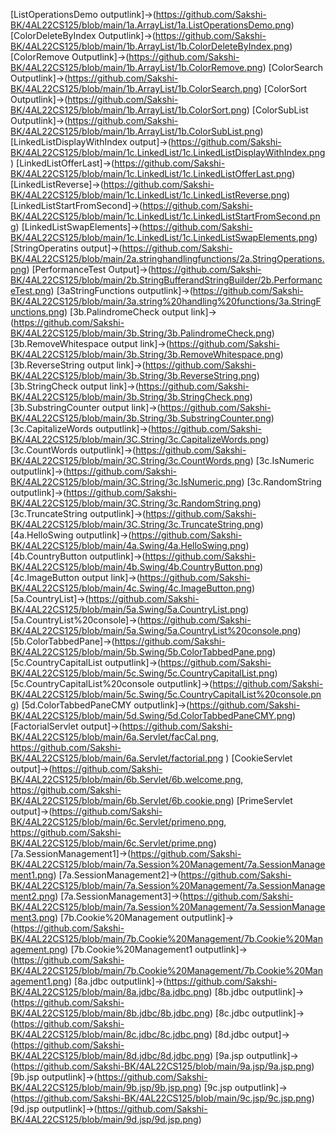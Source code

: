 [ListOperationsDemo outputlink]->(https://github.com/Sakshi-BK/4AL22CS125/blob/main/1a.ArrayList/1a.ListOperationsDemo.png)
[ColorDeleteByIndex Outputlink]->(https://github.com/Sakshi-BK/4AL22CS125/blob/main/1b.ArrayList/1b.ColorDeleteByIndex.png)
[ColorRemove Outputlink]->(https://github.com/Sakshi-BK/4AL22CS125/blob/main/1b.ArrayList/1b.ColorRemove.png)
[ColorSearch Outputlink]->(https://github.com/Sakshi-BK/4AL22CS125/blob/main/1b.ArrayList/1b.ColorSearch.png)
[ColorSort Outputlink]->(https://github.com/Sakshi-BK/4AL22CS125/blob/main/1b.ArrayList/1b.ColorSort.png)
[ColorSubList Outputlink]->(https://github.com/Sakshi-BK/4AL22CS125/blob/main/1b.ArrayList/1b.ColorSubList.png)
[LinkedListDisplayWithIndex output]->(https://github.com/Sakshi-BK/4AL22CS125/blob/main/1c.LinkedList/1c.LinkedListDisplayWithIndex.png)
[LinkedListOfferLast]->(https://github.com/Sakshi-BK/4AL22CS125/blob/main/1c.LinkedList/1c.LinkedListOfferLast.png)
[LinkedListReverse]->(https://github.com/Sakshi-BK/4AL22CS125/blob/main/1c.LinkedList/1c.LinkedListReverse.png)
[LinkedListStartFromSecond]->(https://github.com/Sakshi-BK/4AL22CS125/blob/main/1c.LinkedList/1c.LinkedListStartFromSecond.png)
[LinkedListSwapElements]->(https://github.com/Sakshi-BK/4AL22CS125/blob/main/1c.LinkedList/1c.LinkedListSwapElements.png)
[StringOperatins output]->(https://github.com/Sakshi-BK/4AL22CS125/blob/main/2a.stringhandlingfunctions/2a.StringOperations.png)
[PerformanceTest Output]->(https://github.com/Sakshi-BK/4AL22CS125/blob/main/2b.StringBufferandStringBuilder/2b.PerformanceTest.png)
[3aStringFunctions outputlink]->(https://github.com/Sakshi-BK/4AL22CS125/blob/main/3a.string%20handling%20functions/3a.StringFunctions.png)
[3b.PalindromeCheck output link]->(https://github.com/Sakshi-BK/4AL22CS125/blob/main/3b.String/3b.PalindromeCheck.png)
[3b.RemoveWhitespace output link]->(https://github.com/Sakshi-BK/4AL22CS125/blob/main/3b.String/3b.RemoveWhitespace.png)
[3b.ReverseString output link]->(https://github.com/Sakshi-BK/4AL22CS125/blob/main/3b.String/3b.ReverseString.png)
[3b.StringCheck output link]->(https://github.com/Sakshi-BK/4AL22CS125/blob/main/3b.String/3b.StringCheck.png)
[3b.SubstringCounter output link]->(https://github.com/Sakshi-BK/4AL22CS125/blob/main/3b.String/3b.SubstringCounter.png)
[3c.CapitalizeWords outputlink]->(https://github.com/Sakshi-BK/4AL22CS125/blob/main/3C.String/3c.CapitalizeWords.png)
[3c.CountWords outputlink]->(https://github.com/Sakshi-BK/4AL22CS125/blob/main/3C.String/3c.CountWords.png)
[3c.IsNumeric outputlink]->(https://github.com/Sakshi-BK/4AL22CS125/blob/main/3C.String/3c.IsNumeric.png)
[3c.RandomString outputlink]->(https://github.com/Sakshi-BK/4AL22CS125/blob/main/3C.String/3c.RandomString.png)
[3c.TruncateString outputlink]->(https://github.com/Sakshi-BK/4AL22CS125/blob/main/3C.String/3c.TruncateString.png)
[4a.HelloSwing outputlink]->(https://github.com/Sakshi-BK/4AL22CS125/blob/main/4a.Swing/4a.HelloSwing.png)
[4b.CountryButton outputlink]->(https://github.com/Sakshi-BK/4AL22CS125/blob/main/4b.Swing/4b.CountryButton.png)
[4c.ImageButton output link]->(https://github.com/Sakshi-BK/4AL22CS125/blob/main/4c.Swing/4c.ImageButton.png)
[5a.CountryList]->(https://github.com/Sakshi-BK/4AL22CS125/blob/main/5a.Swing/5a.CountryList.png)
[5a.CountryList%20console]->(https://github.com/Sakshi-BK/4AL22CS125/blob/main/5a.Swing/5a.CountryList%20console.png)
[5b.ColorTabbedPane]->(https://github.com/Sakshi-BK/4AL22CS125/blob/main/5b.Swing/5b.ColorTabbedPane.png)
[5c.CountryCapitalList outputlink]->(https://github.com/Sakshi-BK/4AL22CS125/blob/main/5c.Swing/5c.CountryCapitalList.png)
[5c.CountryCapitalList%20console outputlink]->(https://github.com/Sakshi-BK/4AL22CS125/blob/main/5c.Swing/5c.CountryCapitalList%20console.png)
[5d.ColorTabbedPaneCMY outputlink]->(https://github.com/Sakshi-BK/4AL22CS125/blob/main/5d.Swing/5d.ColorTabbedPaneCMY.png)
[FactorialServlet output]->(https://github.com/Sakshi-BK/4AL22CS125/blob/main/6a.Servlet/facCal.png, https://github.com/Sakshi-BK/4AL22CS125/blob/main/6a.Servlet/factorial.png )
[CookieServlet output]->(https://github.com/Sakshi-BK/4AL22CS125/blob/main/6b.Servlet/6b.welcome.png, https://github.com/Sakshi-BK/4AL22CS125/blob/main/6b.Servlet/6b.cookie.png)
[PrimeServlet output]->(https://github.com/Sakshi-BK/4AL22CS125/blob/main/6c.Servlet/primeno.png, https://github.com/Sakshi-BK/4AL22CS125/blob/main/6c.Servlet/prime.png)
[7a.SessionManagement1]->(https://github.com/Sakshi-BK/4AL22CS125/blob/main/7a.Session%20Management/7a.SessionManagement1.png)
[7a.SessionManagement2]->(https://github.com/Sakshi-BK/4AL22CS125/blob/main/7a.Session%20Management/7a.SessionManagement2.png)
[7a.SessionManagement3]->(https://github.com/Sakshi-BK/4AL22CS125/blob/main/7a.Session%20Management/7a.SessionManagement3.png)
[7b.Cookie%20Management outputlink]->(https://github.com/Sakshi-BK/4AL22CS125/blob/main/7b.Cookie%20Management/7b.Cookie%20Management.png)
[7b.Cookie%20Management1 outputlink]->(https://github.com/Sakshi-BK/4AL22CS125/blob/main/7b.Cookie%20Management/7b.Cookie%20Management1.png)
[8a.jdbc outputlink]->(https://github.com/Sakshi-BK/4AL22CS125/blob/main/8a.jdbc/8a.jdbc.png)
[8b.jdbc outputlink]->(https://github.com/Sakshi-BK/4AL22CS125/blob/main/8b.jdbc/8b.jdbc.png)
[8c.jdbc outputlink]->(https://github.com/Sakshi-BK/4AL22CS125/blob/main/8c.jdbc/8c.jdbc.png)
[8d.jdbc output]->(https://github.com/Sakshi-BK/4AL22CS125/blob/main/8d.jdbc/8d.jdbc.png)
[9a.jsp outputlink]->(https://github.com/Sakshi-BK/4AL22CS125/blob/main/9a.jsp/9a.jsp.png)
[9b.jsp outputlink]->(https://github.com/Sakshi-BK/4AL22CS125/blob/main/9b.jsp/9b.jsp.png)
[9c.jsp outputlink]->(https://github.com/Sakshi-BK/4AL22CS125/blob/main/9c.jsp/9c.jsp.png)
[9d.jsp outputlink]->(https://github.com/Sakshi-BK/4AL22CS125/blob/main/9d.jsp/9d.jsp.png)
